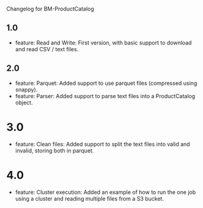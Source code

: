 Changelog for BM-ProductCatalog

## 1.0
* feature: Read and Write: First version, with basic support to download and read CSV / text files.

## 2.0
* feature: Parquet: Added support to use parquet files (compressed using snappy).
* feature: Parser: Added support to parse text files into a ProductCatalog object.
 
# 3.0
* feature: Clean files: Added support to split the text files into valid and invalid, storing both in parquet.

# 4.0
* feature: Cluster execution: Added an example of how to run the one job using a cluster and reading multiple files from
a S3 bucket. 